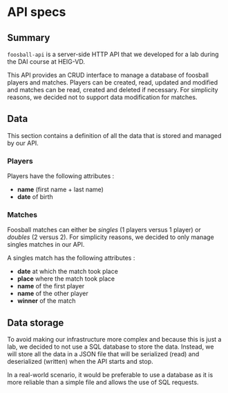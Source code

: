 # API specs

## Summary
`foosball-api` is a server-side HTTP API that we developed for a lab during the DAI course at HEIG-VD.

This API provides an CRUD interface to manage a database of foosball players and matches. Players can be created, read, updated and modified and matches can be read, created and deleted if necessary.
For simplicity reasons, we decided not to support data modification for matches.

## Data
This section contains a definition of all the data that is stored and managed by our API.

### Players
Players have the following attributes :
- **name** (first name + last name)
- **date** of birth

### Matches
Foosball matches can either be *singles* (1 players versus 1 player) or *doubles* (2 versus 2). For simplicity reasons, we decided to only manage singles matches in our API.

A singles match has the following attributes :
- **date** at which the match took place
- **place** where the match took place
- **name** of the first player
- **name** of the other player
- **winner** of the match

## Data storage
To avoid making our infrastructure more complex and because this is just a lab, we decided to not use a SQL database to store the data. Instead, we will store all the data in a JSON file that will be serialized (read) and deserialized (written) when the API starts and stop.

In a real-world scenario, it would be preferable to use a database as it is more reliable than a simple file and allows the use of SQL requests. 